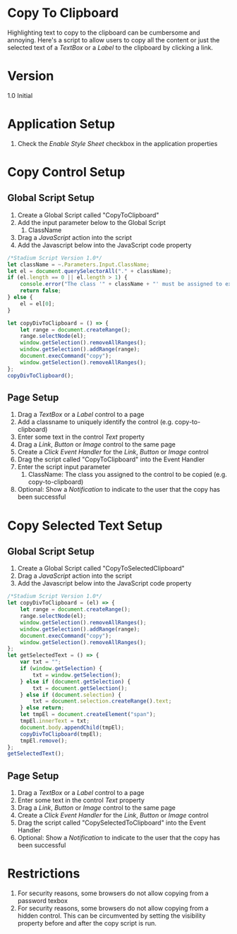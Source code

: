 # Copy To Clipboard

Highlighting text to copy to the clipboard can be cumbersome and annoying. Here's a script to allow users to copy all the content or just the selected text of a *TextBox* or a *Label* to the clipboard by clicking a link.

# Version 
1.0 Initial

# Application Setup
1. Check the *Enable Style Sheet* checkbox in the application properties

# Copy Control Setup

## Global Script Setup
1. Create a Global Script called "CopyToClipboard"
2. Add the input parameter below to the Global Script
   1. ClassName
3. Drag a *JavaScript* action into the script
4. Add the Javascript below into the JavaScript code property
```javascript
/*Stadium Script Version 1.0*/
let className = ~.Parameters.Input.ClassName;
let el = document.querySelectorAll("." + className);
if (el.length == 0 || el.length > 1) {
    console.error("The class '" + className + "' must be assigned to exactly one control");
    return false;
} else { 
    el = el[0];
}

let copyDivToClipboard = () => {
    let range = document.createRange();
    range.selectNode(el);
    window.getSelection().removeAllRanges();
    window.getSelection().addRange(range);
    document.execCommand("copy");
    window.getSelection().removeAllRanges();
};
copyDivToClipboard();
```

## Page Setup
1. Drag a *TextBox* or a *Label* control to a page
2. Add a classname to uniquely identify the control (e.g. copy-to-clipboard)
3. Enter some text in the control *Text* property
4. Drag a *Link*, *Button* or *Image* control to the same page
5. Create a *Click Event Handler* for the *Link*, *Button* or *Image* control
6. Drag the script called "CopyToClipboard" into the Event Handler
7. Enter the script input parameter
   1. ClassName: The class you assigned to the control to be copied (e.g. copy-to-clipboard)
8. Optional: Show a *Notification* to indicate to the user that the copy has been successful

# Copy Selected Text Setup

## Global Script Setup
1. Create a Global Script called "CopyToSelectedClipboard"
2. Drag a *JavaScript* action into the script
3. Add the Javascript below into the JavaScript code property
```javascript
/*Stadium Script Version 1.0*/
let copyDivToClipboard = (el) => {
    let range = document.createRange();
    range.selectNode(el);
    window.getSelection().removeAllRanges();
    window.getSelection().addRange(range);
    document.execCommand("copy");
    window.getSelection().removeAllRanges();
};
let getSelectedText = () => {
    var txt = "";
    if (window.getSelection) {
        txt = window.getSelection();
    } else if (document.getSelection) {
        txt = document.getSelection();
    } else if (document.selection) {
        txt = document.selection.createRange().text;
    } else return;
    let tmpEl = document.createElement("span");
    tmpEl.innerText = txt;
    document.body.appendChild(tmpEl);
    copyDivToClipboard(tmpEl);
    tmpEl.remove();
};
getSelectedText();
```

## Page Setup
1. Drag a *TextBox* or a *Label* control to a page
2. Enter some text in the control *Text* property
3. Drag a *Link*, *Button* or *Image* control to the same page
4. Create a *Click Event Handler* for the *Link*, *Button* or *Image* control
5. Drag the script called "CopySelectedToClipboard" into the Event Handler
6. Optional: Show a *Notification* to indicate to the user that the copy has been successful

# Restrictions
1. For security reasons, some browsers do not allow copying from a password texbox
2. For security reasons, some browsers do not allow copying from a hidden control. This can be circumvented by setting the visibility property before and after the copy script is run. 
